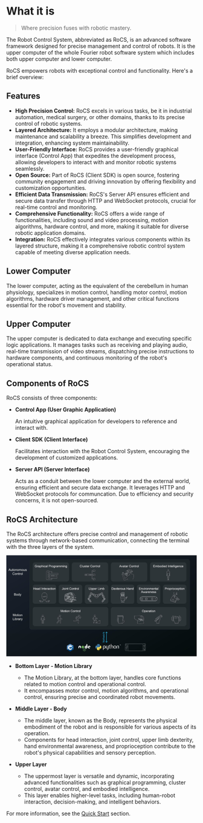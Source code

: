 # What it is


> Where precision fuses with robotic mastery.
>

The Robot Control System, abbreviated as RoCS, is an advanced software framework designed for precise management and control of robots. It is the upper computer of the whole Fourier robot  software system which includes both upper computer and lower computer.

RoCS empowers robots with exceptional control and functionality. Here's a brief overview:

## Features

* **High Precision Control:** RoCS excels in various tasks, be it in industrial automation, medical surgery, or other domains, thanks to its precise control of robotic systems.
* **Layered Architecture:** It employs a modular architecture, making maintenance and scalability a breeze. This simplifies development and integration, enhancing system maintainability.
* **User-Friendly Interface:** RoCS provides a user-friendly graphical interface (Control App) that expedites the development process, allowing developers to interact with and monitor robotic systems seamlessly.
* **Open Source:** Part of RoCS (Client SDK) is open source, fostering community engagement and driving innovation by offering flexibility and customization opportunities.
* **Efficient Data Transmission:** RoCS's Server API ensures efficient and secure data transfer through HTTP and WebSocket protocols, crucial for real-time control and monitoring.
* **Comprehensive Functionality:** RoCS offers a wide range of functionalities, including sound and video processing, motion algorithms, hardware control, and more, making it suitable for diverse robotic application domains.
* **Integration:** RoCS effectively integrates various components within its layered structure, making it a comprehensive robotic control system capable of meeting diverse application needs.

## Lower Computer

The lower computer, acting as the equivalent of the cerebellum in human physiology, specializes in motion control, handling motor control, motion algorithms, hardware driver management, and other critical functions essential for the robot's movement and stability.

## Upper Computer

The upper computer is dedicated to data exchange and executing specific logic applications. It manages tasks such as receiving and playing audio, real-time transmission of video streams, dispatching precise instructions to hardware components, and continuous monitoring of the robot's operational status.

## Components of RoCS

RoCS consists of three components:

* **Control App (User Graphic Application)**

  An intuitive graphical application for developers to reference and interact with.
* **Client SDK (Client Interface)**

  Facilitates interaction with the Robot Control System, encouraging the development of customized applications.
* **Server API (Server Interface)**

  Acts as a conduit between the lower computer and the external world, ensuring efficient and secure data exchange. It leverages HTTP and WebSocket protocols for communcation. Due to efficiency and security concerns, it is not open-sourced.

## RoCS Architecture

The RoCS architecture offers precise control and management of robotic systems through network-based communication, connecting the terminal with the three layers of the system.

![](static/about_rocs.png)

* **Bottom Layer - Motion Library**

  * The Motion Library, at the bottom layer, handles core functions related to motion control and operational control.
  * It encompasses motor control, motion algorithms, and operational control, ensuring precise and coordinated robot movements.
* **Middle Layer - Body**

  * The middle layer, known as the Body, represents the physical embodiment of the robot and is responsible for various aspects of its operation.
  * Components for head interaction, joint control, upper limb dexterity, hand environmental awareness, and proprioception contribute to the robot's physical capabilities and sensory perception.
* **Upper Layer**

  * The uppermost layer is versatile and dynamic, incorporating advanced functionalities such as graphical programming, cluster control, avatar control, and embodied intelligence.
  * This layer enables higher-level tasks, including human-robot interaction, decision-making, and intelligent behaviors.

For more information, see the [Quick Start](quick_start/overview.md) section.
